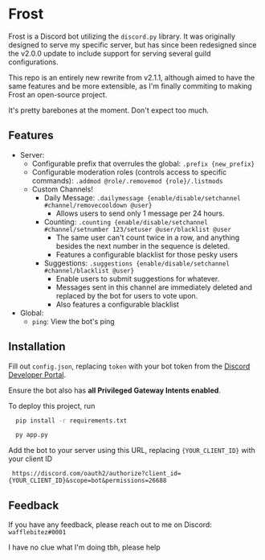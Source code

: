 
# Frost

Frost is a Discord bot utilizing the `discord.py` library. It was originally designed to serve my specific server, but has since been redesigned since the v2.0.0 update to include support for serving several guild configurations.

This repo is an entirely new rewrite from v2.1.1, although aimed to have the same features and be more extensible, as I'm finally commiting to making Frost an open-source project. 

It's pretty barebones at the moment. Don't expect too much.

## Features

- Server:
    - Configurable prefix that overrules the global: `.prefix {new_prefix}`
    - Configurable moderation roles (controls access to specific commands): `.addmod @role/.removemod {role}/.listmods`
    - Custom Channels!
        - Daily Message: `.dailymessage {enable/disable/setchannel #channel/removecooldown @user}`
            - Allows users to send only 1 message per 24 hours.
        - Counting: `.counting {enable/disable/setchannel #channel/setnumber 123/setuser @user/blacklist @user`
            - The same user can't count twice in a row, and anything besides the next number in the sequence is deleted.
            - Features a configurable blacklist for those pesky users
        - Suggestions: `.suggestions {enable/disable/setchannel #channel/blacklist @user}`
            - Enable users to submit suggestions for whatever.
            - Messages sent in this channel are immediately deleted and replaced by the bot for users to vote upon.
            - Also features a configurable blacklist
- Global:
    - `ping`: View the bot's ping


## Installation

Fill out `config.json`, replacing `token` with your bot token from the [Discord Developer Portal](https://discord.com/developers/applications).

Ensure the bot also has **all Privileged Gateway Intents enabled**.

To deploy this project, run

```bash
  pip install -r requirements.txt

  py app.py
```

Add the bot to your server using this URL, replacing `{YOUR_CLIENT_ID}` with your client ID
```
 https://discord.com/oauth2/authorize?client_id={YOUR_CLIENT_ID}&scope=bot&permissions=26688
 ```


## Feedback

If you have any feedback, please reach out to me on Discord: `wafflebitez#0001`

I have no clue what I'm doing tbh, please help